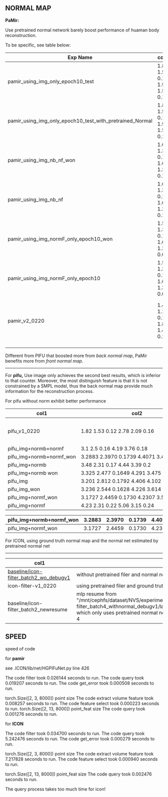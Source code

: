 ## NORMAL MAP

**PaMir:**

Use pretrained normal network barely boost performance of huaman body reconstruction.

To be specific, see table below:

| Exp Name                                                 | col2                          | Group |                                                  |
| -------------------------------------------------------- | ----------------------------- | ----- | ------------------------------------------------ |
| pamir_using_img_only_epoch10_test                        | 1.85	1.52	0.11	1.94	1.58	0.11 | 1     |                                                  |
| pamir_using_img_only_epoch10_test_with_pretrained_Normal | 1.84	1.51	0.11	1.94	1.59	0.11 | 1     |                                                  |
| pamir_using_img_nb_nf_won                                | 1.62	1.35	0.11	1.66	1.36	0.1  | 2     |                                                  |
| pamir_using_img_nb_nf                                    | 1.62	1.36	0.11	1.67	1.37	0.1  | 2     |                                                  |
| pamir_using_img_normF_only_epoch10_won                   | 1.56	1.31	0.1	1.66	1.38	0.09  | 3     |                                                  |
| pamir_using_img_normF_only_epoch10                       | 1.57	1.31	0.1	1.65	1.37	0.09  | 3     |                                                  |
| pamir_v2_0220                                            | 1.48	1.16	0.1	1.86	1.41	0.11  | 4     | author's model which is trained with batchsize 8 |
|                                                          |                               |       |                                                  |
|                                                          |                               |       |                                                  |

Different from PIFU that boosted more from *back normal map*, PaMir benefits more from *front normal map.*

---

For **pifu,** Use image only achieves the second best results, which is inferior to that counter. Moreover, the most distinguish feature is that it is not constrained by a SMPL model, thus the back normal map provide much information for the reconstruction process.

For pifu without norm exhibit better performance

| col1                     | col2                                           |                        | col3               |                                |
| ------------------------ | ---------------------------------------------- | ---------------------- | ------------------ | ------------------------------ |
| pifu_v1_0220             | 1.82	1.53	0.12	2.78	2.09	0.16                  |                        | authors model bs=8 | all with pretrained normal net |
| pifu_img+normb+normf     | 3.1	2.5	0.16	4.19	3.76	0.18                    | 0.07	1.05	1.06         | bs=2               |                                |
| pifu_img+normb+normf_won | 3.2883 2.3970 0.1739 4.4071 3.4281 0.2002 |                        |                    |                                |
| pifu_img+normb           | 3.48	2.31	0.17	4.44	3.39	0.2                   | 0.19	3.68	2.13         | bs=2               |                                |
| pifu_img+normb won       | 3.325 2.477 0.1649 4.291 3.475 0.187           |                        |                    |                                |
| pifu_img                 | 3.201 2.812 0.1792 4.406 4.102 0.1954     | 0.2010 3.4198 2.0241 | bs=2               |                                |
| pifu_img_won             | 3.236 2.544 0.1628 4.226 3.614 0.183           | 0.1858 3.466 2.409     |                    |                                |
| pifu_img+normf_won       | 3.1727 2.4459 0.1730 4.2307 3.5043 0.1927      | 0.185 3.317 2.111      |                    |                                |
| pifu_img+normf           | 4.23	2.31	0.22	5.06	3.15	0.24                  | 0.25	4.54	2.09         | bs=2               |                                |

| pifu_img+normb+normf_won | 3.2883 | 2.3970 | 0.1739 | 4.4071 | 3.4281 | 0.2002 |
| ------------------------ | -----: | -----: | -----: | -----: | -----: | -----: |
| pifu_img+normf_won       | 3.1727 | 2.4459 | 0.1730 | 4.2307 | 3.5043 | 0.1927 |



For ICON, using ground truth normal map and the normal net estimated by pretrained normal net 

---

| col1                                                                                                     |                                                                                                                                                                                                                                             | col2                                           | col3                   |
| -------------------------------------------------------------------------------------------------------- | ------------------------------------------------------------------------------------------------------------------------------------------------------------------------------------------------------------------------------------------- | ---------------------------------------------- | ---------------------- |
| [baseline/icon-filter_batch2_wo_debugv1](https://wandb.ai/y6216886/Human_3d_Reconstruction/runs/tyk4pzlx)  | without pretrained filer and normal net                                                                                                                                                                                                    | 1.52 1.342 0.08451 1.523 1.377 0.08296    |                        |
| icon-filter-v1_0220                                                                                      | using pretrained filer and ground truth normal map                                                                                                                                                                                          | 0.7630 0.7255 0.0498 0.9025 0.8748 0.0523 | 0.0805 0.9935 0.9566 |
| baseline/icon-filter_batch2_newresume                                                                    | mlp resume from "/mnt/cephfs/dataset/NVS/experimental_results/avatar/icon/data/ckpt/baseline/icon-filter_batch4_withnormal_debugv1/last.ckpt"<br />which only uses pretrained normal net to estimated normal net, trained with batchsize 4 | 0.7957 0.778 0.05383 0.9414 0.9191 0.05817     |                        |

## SPEED

speed of code

for **pamir**

see .ICON/lib/net/HGPIFuNet.py  line 426

The code filter took 0.026144 seconds to run.
The code query took 0.019207 seconds to run.
The code get_error took 0.000508 seconds to run.

torch.Size([2, 3, 8000]) point size
The code extract volume feature took 0.008257 seconds to run.
The code feature select took 0.000223 seconds to run.
torch.Size([2, 13, 8000]) point_feat size
The code query took 0.001276 seconds to run.

for **ICON**

The code filter took 0.034700 seconds to run.
The code query took 5.242476 seconds to run.
The code get_error took 0.000279 seconds to run.

torch.Size([2, 3, 8000]) point size
The code extract volume feature took 7.217828 seconds to run.
The code feature select took 0.000940 seconds to run.

torch.Size([2, 13, 8000]) point_feat size
The code query took 0.002476 seconds to run.

The query process takes too much time for icon!
